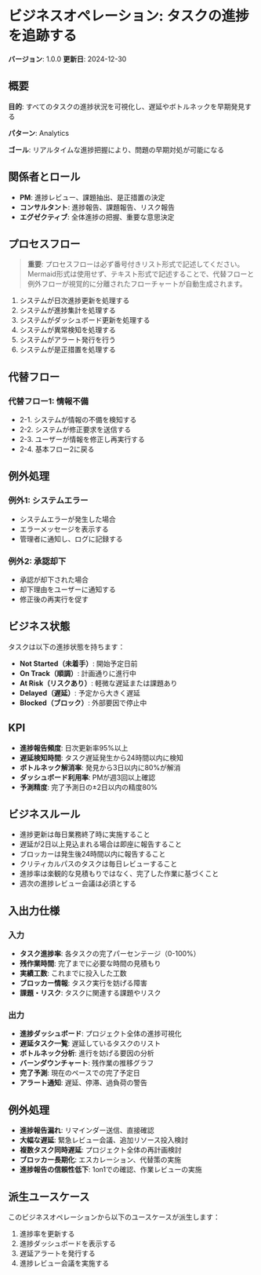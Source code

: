 # ビジネスオペレーション: タスクの進捗を追跡する

**バージョン**: 1.0.0
**更新日**: 2024-12-30

## 概要

**目的**: すべてのタスクの進捗状況を可視化し、遅延やボトルネックを早期発見する

**パターン**: Analytics

**ゴール**: リアルタイムな進捗把握により、問題の早期対処が可能になる

## 関係者とロール

- **PM**: 進捗レビュー、課題抽出、是正措置の決定
- **コンサルタント**: 進捗報告、課題報告、リスク報告
- **エグゼクティブ**: 全体進捗の把握、重要な意思決定

## プロセスフロー

> **重要**: プロセスフローは必ず番号付きリスト形式で記述してください。
> Mermaid形式は使用せず、テキスト形式で記述することで、代替フローと例外フローが視覚的に分離されたフローチャートが自動生成されます。

1. システムが日次進捗更新を処理する
2. システムが進捗集計を処理する
3. システムがダッシュボード更新を処理する
4. システムが異常検知を処理する
5. システムがアラート発行を行う
6. システムが是正措置を処理する

## 代替フロー

### 代替フロー1: 情報不備
- 2-1. システムが情報の不備を検知する
- 2-2. システムが修正要求を送信する
- 2-3. ユーザーが情報を修正し再実行する
- 2-4. 基本フロー2に戻る

## 例外処理

### 例外1: システムエラー
- システムエラーが発生した場合
- エラーメッセージを表示する
- 管理者に通知し、ログに記録する

### 例外2: 承認却下
- 承認が却下された場合
- 却下理由をユーザーに通知する
- 修正後の再実行を促す

## ビジネス状態

タスクは以下の進捗状態を持ちます：

- **Not Started（未着手）**: 開始予定日前
- **On Track（順調）**: 計画通りに進行中
- **At Risk（リスクあり）**: 軽微な遅延または課題あり
- **Delayed（遅延）**: 予定から大きく遅延
- **Blocked（ブロック）**: 外部要因で停止中

## KPI

- **進捗報告頻度**: 日次更新率95%以上
- **遅延検知時間**: タスク遅延発生から24時間以内に検知
- **ボトルネック解消率**: 発見から3日以内に80%が解消
- **ダッシュボード利用率**: PMが週3回以上確認
- **予測精度**: 完了予測日の±2日以内の精度80%

## ビジネスルール

- 進捗更新は毎日業務終了時に実施すること
- 遅延が2日以上見込まれる場合は即座に報告すること
- ブロッカーは発生後24時間以内に報告すること
- クリティカルパスのタスクは毎日レビューすること
- 進捗率は楽観的な見積もりではなく、完了した作業に基づくこと
- 週次の進捗レビュー会議は必須とする

## 入出力仕様

### 入力

- **タスク進捗率**: 各タスクの完了パーセンテージ（0-100%）
- **残作業時間**: 完了までに必要な時間の見積もり
- **実績工数**: これまでに投入した工数
- **ブロッカー情報**: タスク実行を妨げる障害
- **課題・リスク**: タスクに関連する課題やリスク

### 出力

- **進捗ダッシュボード**: プロジェクト全体の進捗可視化
- **遅延タスク一覧**: 遅延しているタスクのリスト
- **ボトルネック分析**: 進行を妨げる要因の分析
- **バーンダウンチャート**: 残作業の推移グラフ
- **完了予測**: 現在のペースでの完了予定日
- **アラート通知**: 遅延、停滞、過負荷の警告

## 例外処理

- **進捗報告漏れ**: リマインダー送信、直接確認
- **大幅な遅延**: 緊急レビュー会議、追加リソース投入検討
- **複数タスク同時遅延**: プロジェクト全体の再計画検討
- **ブロッカー長期化**: エスカレーション、代替策の実施
- **進捗報告の信頼性低下**: 1on1での確認、作業レビューの実施

## 派生ユースケース

このビジネスオペレーションから以下のユースケースが派生します：

1. 進捗率を更新する
2. 進捗ダッシュボードを表示する
3. 遅延アラートを発行する
4. 進捗レビュー会議を実施する